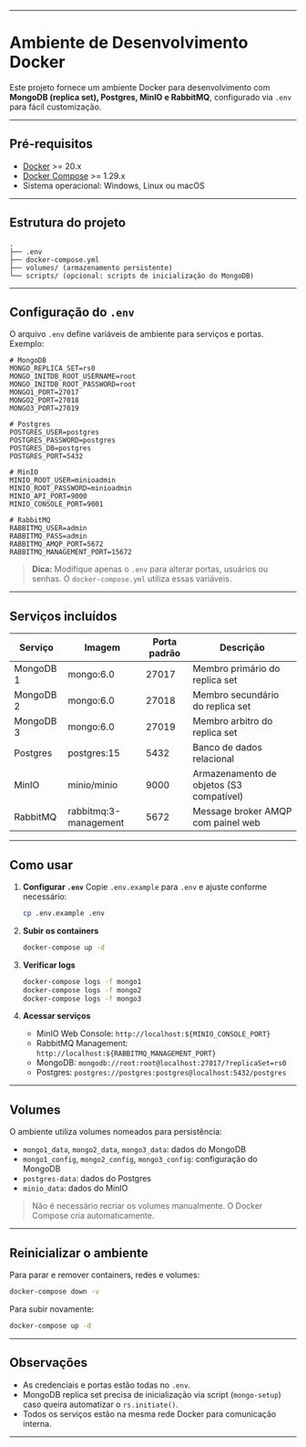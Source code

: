 
---

# Ambiente de Desenvolvimento Docker

Este projeto fornece um ambiente Docker para desenvolvimento com **MongoDB (replica set), Postgres, MinIO e RabbitMQ**, configurado via `.env` para fácil customização.

---

## Pré-requisitos

* [Docker](https://docs.docker.com/get-docker/) >= 20.x
* [Docker Compose](https://docs.docker.com/compose/install/) >= 1.29.x
* Sistema operacional: Windows, Linux ou macOS

---

## Estrutura do projeto

```text
.
├── .env
├── docker-compose.yml
├── volumes/ (armazenamento persistente)
└── scripts/ (opcional: scripts de inicialização do MongoDB)
```

---

## Configuração do `.env`

O arquivo `.env` define variáveis de ambiente para serviços e portas. Exemplo:

```dotenv
# MongoDB
MONGO_REPLICA_SET=rs0
MONGO_INITDB_ROOT_USERNAME=root
MONGO_INITDB_ROOT_PASSWORD=root
MONGO1_PORT=27017
MONGO2_PORT=27018
MONGO3_PORT=27019

# Postgres
POSTGRES_USER=postgres
POSTGRES_PASSWORD=postgres
POSTGRES_DB=postgres
POSTGRES_PORT=5432

# MinIO
MINIO_ROOT_USER=minioadmin
MINIO_ROOT_PASSWORD=minioadmin
MINIO_API_PORT=9000
MINIO_CONSOLE_PORT=9001

# RabbitMQ
RABBITMQ_USER=admin
RABBITMQ_PASS=admin
RABBITMQ_AMQP_PORT=5672
RABBITMQ_MANAGEMENT_PORT=15672
```

> **Dica:** Modifique apenas o `.env` para alterar portas, usuários ou senhas. O `docker-compose.yml` utiliza essas variáveis.

---

## Serviços incluídos

| Serviço   | Imagem                | Porta padrão | Descrição                                |
| --------- | --------------------- | ------------ | ---------------------------------------- |
| MongoDB 1 | mongo:6.0             | 27017        | Membro primário do replica set           |
| MongoDB 2 | mongo:6.0             | 27018        | Membro secundário do replica set         |
| MongoDB 3 | mongo:6.0             | 27019        | Membro arbitro do replica set            |
| Postgres  | postgres:15           | 5432         | Banco de dados relacional                |
| MinIO     | minio/minio           | 9000         | Armazenamento de objetos (S3 compatível) |
| RabbitMQ  | rabbitmq:3-management | 5672         | Message broker AMQP com painel web       |

---

## Como usar

1. **Configurar `.env`**
   Copie `.env.example` para `.env` e ajuste conforme necessário:

   ```bash
   cp .env.example .env
   ```

2. **Subir os containers**

   ```bash
   docker-compose up -d
   ```

3. **Verificar logs**

   ```bash
   docker-compose logs -f mongo1
   docker-compose logs -f mongo2
   docker-compose logs -f mongo3
   ```

4. **Acessar serviços**

   * MinIO Web Console: `http://localhost:${MINIO_CONSOLE_PORT}`
   * RabbitMQ Management: `http://localhost:${RABBITMQ_MANAGEMENT_PORT}`
   * MongoDB: `mongodb://root:root@localhost:27017/?replicaSet=rs0`
   * Postgres: `postgres://postgres:postgres@localhost:5432/postgres`

---

## Volumes

O ambiente utiliza volumes nomeados para persistência:

* `mongo1_data`, `mongo2_data`, `mongo3_data`: dados do MongoDB
* `mongo1_config`, `mongo2_config`, `mongo3_config`: configuração do MongoDB
* `postgres-data`: dados do Postgres
* `minio_data`: dados do MinIO

> Não é necessário recriar os volumes manualmente. O Docker Compose cria automaticamente.

---

## Reinicializar o ambiente

Para parar e remover containers, redes e volumes:

```bash
docker-compose down -v
```

Para subir novamente:

```bash
docker-compose up -d
```

---

## Observações

* As credenciais e portas estão todas no `.env`.
* MongoDB replica set precisa de inicialização via script (`mongo-setup`) caso queira automatizar o `rs.initiate()`.
* Todos os serviços estão na mesma rede Docker para comunicação interna.

---